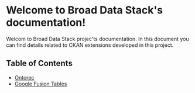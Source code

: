 Welcome to Broad Data Stack's documentation!
============================================

Welcom to Broad Data Stack projec'ts documentation. In this document you can find details related to CKAN extensions developed in this project.


Table of Contents
-----------------

* [Ontorec](ontorec/index.md)
* [Google Fusion Tables](ft/index.md)
